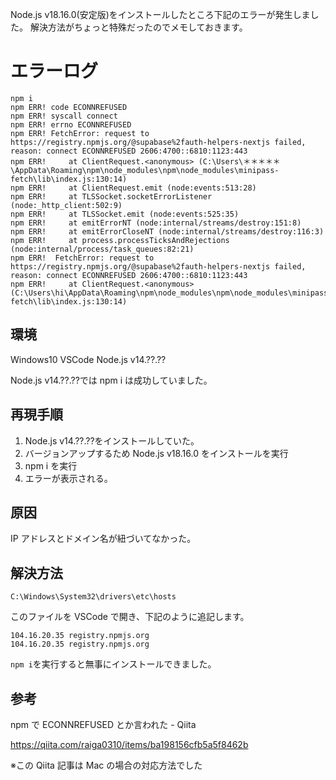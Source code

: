 <!--
title:   Node.js v18.16.0 npm ERR! code ECONNREFUSED
tags:    Node.js
id:      0b2a4b34738f4d246780
private: false
-->

Node.js v18.16.0(安定版)をインストールしたところ下記のエラーが発生しました。
解決方法がちょっと特殊だったのでメモしておきます。

# エラーログ

```エラーログ.log
npm i
npm ERR! code ECONNREFUSED
npm ERR! syscall connect
npm ERR! errno ECONNREFUSED
npm ERR! FetchError: request to https://registry.npmjs.org/@supabase%2fauth-helpers-nextjs failed, reason: connect ECONNREFUSED 2606:4700::6810:1123:443
npm ERR!     at ClientRequest.<anonymous> (C:\Users\＊＊＊＊＊\AppData\Roaming\npm\node_modules\npm\node_modules\minipass-fetch\lib\index.js:130:14)
npm ERR!     at ClientRequest.emit (node:events:513:28)
npm ERR!     at TLSSocket.socketErrorListener (node:_http_client:502:9)
npm ERR!     at TLSSocket.emit (node:events:525:35)
npm ERR!     at emitErrorNT (node:internal/streams/destroy:151:8)
npm ERR!     at emitErrorCloseNT (node:internal/streams/destroy:116:3)
npm ERR!     at process.processTicksAndRejections (node:internal/process/task_queues:82:21)
npm ERR!  FetchError: request to https://registry.npmjs.org/@supabase%2fauth-helpers-nextjs failed, reason: connect ECONNREFUSED 2606:4700::6810:1123:443
npm ERR!     at ClientRequest.<anonymous> (C:\Users\hi\AppData\Roaming\npm\node_modules\npm\node_modules\minipass-fetch\lib\index.js:130:14)

```

## 環境

Windows10
VSCode
Node.js v14.??.??

Node.js v14.??.??では npm i は成功していました。

## 再現手順

1. Node.js v14.??.??をインストールしていた。
1. バージョンアップするため Node.js v18.16.0 をインストールを実行
1. npm i を実行
1. エラーが表示される。

## 原因

IP アドレスとドメイン名が紐づいてなかった。

## 解決方法

`C:\Windows\System32\drivers\etc\hosts`

このファイルを VSCode で開き、下記のように追記します。

```hosts
104.16.20.35 registry.npmjs.org
104.16.20.35 registry.npmjs.org

```

`npm i`を実行すると無事にインストールできました。

## 参考

npm で ECONNREFUSED とか言われた - Qiita

https://qiita.com/raiga0310/items/ba198156cfb5a5f8462b

※この Qiita 記事は Mac の場合の対応方法でした
